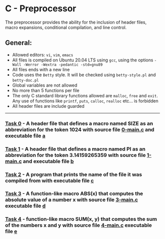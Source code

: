 # C - Preprocessor
 The preprocessor provides the ability for the inclusion of header files, macro expansions, conditional compilation, and line control.
 
## General:

* Allowed editors: `vi`, `vim`, `emacs`
* All files is compiled on Ubuntu 20.04 LTS using `gcc`, using the options `-Wall -Werror -Wextra -pedantic -std=gnu89`
* All files ends with a new line
* Code uses the `Betty` style. It will be checked using `betty-style.pl` and `betty-doc.pl`
* Global variables are not allowed
* No more than 5 functions per file
* The only C standard library functions allowed are `malloc`, `free` and `exit`. Any use of functions like `printf`, `puts`, `calloc`, `realloc` etc… is forbidden
* All header files are include guarded
--- 

### [Task 0](0-object_like_macro.h) - A header file that defines a macro named SIZE as an abbreviation for the token 1024 with source file [0-main.c](0-main.c) and executable file [a](a)

### [Task 1](1-pi.h) - A header file that defines a macro named PI as an abbreviation for the token 3.14159265359 with source file [1-main.c](1-main.c) and executable file [b](b)

### [Task 2](2-main.c) - A program that prints the name of the file it was compiled from with executable file [c](c)

### [Task 3](3-function_like_macro.h) - A function-like macro ABS(x) that computes the absolute value of a number x with source file [3-main.c](3-main.c) executable file [d](d)

### [Task 4](4-sum.h) - function-like macro SUM(x, y) that computes the sum of the numbers x and y with source file [4-main.c](4-main.c) executable file [e](e)

